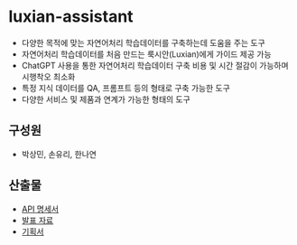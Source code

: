 # luxian-assistant
- 다양한 목적에 맞는 자연어처리 학습데이터를 구축하는데 도움을 주는 도구
- 자연어처리 학습데이터를 처음 만드는 룩시안(Luxian)에게 가이드 제공 가능
- ChatGPT 사용을 통한 자연어처리 학습데이터 구축 비용 및 시간 절감이 가능하며 시행착오 최소화
- 특정 지식 데이터를 QA, 프롬프트 등의 형태로 구축 가능한 도구
- 다양한 서비스 및 제품과 연계가 가능한 형태의 도구


## 구성원
- 박상민, 손유리, 한나연

## 산출물
- [API 명세서](./docs/Luxian_Assistant_명세서_ver0.9.0.xlsx)
- [발표 자료](./docs/Luxian_Assistant_ver0.9.0.pptx)
- [기획서](./docs/ChatGPT_기술경진대회_기획서.docx)
